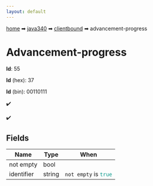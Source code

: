 ```yaml
---
layout: default
---
```


[home](/) ➡ [java340](/protocol/java340) ➡ [clientbound](/protocol/java340/clientbound) ➡ advancement-progress

# Advancement-progress

**Id**: 55

**Id** (hex): 37

**Id** (bin): 00110111

✔️

✔️

## Fields

Name | Type | When
---|---|:---:
not empty | bool | 
identifier | string | <code>not empty</code> is <code><span style="color:#009688">true</span></code>

